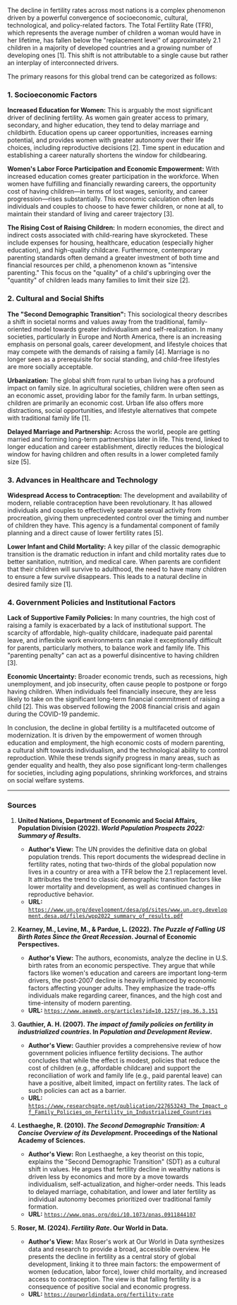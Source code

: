 The decline in fertility rates across most nations is a complex phenomenon driven by a powerful convergence of socioeconomic, cultural, technological, and policy-related factors. The Total Fertility Rate (TFR), which represents the average number of children a woman would have in her lifetime, has fallen below the "replacement level" of approximately 2.1 children in a majority of developed countries and a growing number of developing ones [1]. This shift is not attributable to a single cause but rather an interplay of interconnected drivers.

The primary reasons for this global trend can be categorized as follows:

### 1. Socioeconomic Factors

**Increased Education for Women:** This is arguably the most significant driver of declining fertility. As women gain greater access to primary, secondary, and higher education, they tend to delay marriage and childbirth. Education opens up career opportunities, increases earning potential, and provides women with greater autonomy over their life choices, including reproductive decisions [2]. Time spent in education and establishing a career naturally shortens the window for childbearing.

**Women's Labor Force Participation and Economic Empowerment:** With increased education comes greater participation in the workforce. When women have fulfilling and financially rewarding careers, the opportunity cost of having children—in terms of lost wages, seniority, and career progression—rises substantially. This economic calculation often leads individuals and couples to choose to have fewer children, or none at all, to maintain their standard of living and career trajectory [3].

**The Rising Cost of Raising Children:** In modern economies, the direct and indirect costs associated with child-rearing have skyrocketed. These include expenses for housing, healthcare, education (especially higher education), and high-quality childcare. Furthermore, contemporary parenting standards often demand a greater investment of both time and financial resources per child, a phenomenon known as "intensive parenting." This focus on the "quality" of a child's upbringing over the "quantity" of children leads many families to limit their size [2].

### 2. Cultural and Social Shifts

**The "Second Demographic Transition":** This sociological theory describes a shift in societal norms and values away from the traditional, family-oriented model towards greater individualism and self-realization. In many societies, particularly in Europe and North America, there is an increasing emphasis on personal goals, career development, and lifestyle choices that may compete with the demands of raising a family [4]. Marriage is no longer seen as a prerequisite for social standing, and child-free lifestyles are more socially acceptable.

**Urbanization:** The global shift from rural to urban living has a profound impact on family size. In agricultural societies, children were often seen as an economic asset, providing labor for the family farm. In urban settings, children are primarily an economic cost. Urban life also offers more distractions, social opportunities, and lifestyle alternatives that compete with traditional family life [1].

**Delayed Marriage and Partnership:** Across the world, people are getting married and forming long-term partnerships later in life. This trend, linked to longer education and career establishment, directly reduces the biological window for having children and often results in a lower completed family size [5].

### 3. Advances in Healthcare and Technology

**Widespread Access to Contraception:** The development and availability of modern, reliable contraception have been revolutionary. It has allowed individuals and couples to effectively separate sexual activity from procreation, giving them unprecedented control over the timing and number of children they have. This agency is a fundamental component of family planning and a direct cause of lower fertility rates [5].

**Lower Infant and Child Mortality:** A key pillar of the classic demographic transition is the dramatic reduction in infant and child mortality rates due to better sanitation, nutrition, and medical care. When parents are confident that their children will survive to adulthood, the need to have many children to ensure a few survive disappears. This leads to a natural decline in desired family size [1].

### 4. Government Policies and Institutional Factors

**Lack of Supportive Family Policies:** In many countries, the high cost of raising a family is exacerbated by a lack of institutional support. The scarcity of affordable, high-quality childcare, inadequate paid parental leave, and inflexible work environments can make it exceptionally difficult for parents, particularly mothers, to balance work and family life. This "parenting penalty" can act as a powerful disincentive to having children [3].

**Economic Uncertainty:** Broader economic trends, such as recessions, high unemployment, and job insecurity, often cause people to postpone or forgo having children. When individuals feel financially insecure, they are less likely to take on the significant long-term financial commitment of raising a child [2]. This was observed following the 2008 financial crisis and again during the COVID-19 pandemic.

In conclusion, the decline in global fertility is a multifaceted outcome of modernization. It is driven by the empowerment of women through education and employment, the high economic costs of modern parenting, a cultural shift towards individualism, and the technological ability to control reproduction. While these trends signify progress in many areas, such as gender equality and health, they also pose significant long-term challenges for societies, including aging populations, shrinking workforces, and strains on social welfare systems.

---

### Sources

1.  **United Nations, Department of Economic and Social Affairs, Population Division (2022). *World Population Prospects 2022: Summary of Results*.**
    *   **Author's View:** The UN provides the definitive data on global population trends. This report documents the widespread decline in fertility rates, noting that two-thirds of the global population now lives in a country or area with a TFR below the 2.1 replacement level. It attributes the trend to classic demographic transition factors like lower mortality and development, as well as continued changes in reproductive behavior.
    *   **URL:** [`https://www.un.org/development/desa/pd/sites/www.un.org.development.desa.pd/files/wpp2022_summary_of_results.pdf`](https://www.un.org/development/desa/pd/sites/www.un.org.development.desa.pd/files/wpp2022_summary_of_results.pdf)

2.  **Kearney, M., Levine, M., & Pardue, L. (2022). *The Puzzle of Falling US Birth Rates Since the Great Recession*. Journal of Economic Perspectives.**
    *   **Author's View:** The authors, economists, analyze the decline in U.S. birth rates from an economic perspective. They argue that while factors like women's education and careers are important long-term drivers, the post-2007 decline is heavily influenced by economic factors affecting younger adults. They emphasize the trade-offs individuals make regarding career, finances, and the high cost and time-intensity of modern parenting.
    *   **URL:** [`https://www.aeaweb.org/articles?id=10.1257/jep.36.3.151`](https://www.aeaweb.org/articles?id=10.1257/jep.36.3.151)

3.  **Gauthier, A. H. (2007). *The impact of family policies on fertility in industrialized countries*. In *Population and Development Review*.**
    *   **Author's View:** Gauthier provides a comprehensive review of how government policies influence fertility decisions. The author concludes that while the effect is modest, policies that reduce the cost of children (e.g., affordable childcare) and support the reconciliation of work and family life (e.g., paid parental leave) can have a positive, albeit limited, impact on fertility rates. The lack of such policies can act as a barrier.
    *   **URL:** [`https://www.researchgate.net/publication/227653243_The_Impact_of_Family_Policies_on_Fertility_in_Industrialized_Countries`](https://www.researchgate.net/publication/227653243_The_Impact_of_Family_Policies_on_Fertility_in_Industrialized_Countries)

4.  **Lesthaeghe, R. (2010). *The Second Demographic Transition: A Concise Overview of its Development*. Proceedings of the National Academy of Sciences.**
    *   **Author's View:** Ron Lesthaeghe, a key theorist on this topic, explains the "Second Demographic Transition" (SDT) as a cultural shift in values. He argues that fertility decline in wealthy nations is driven less by economics and more by a move towards individualism, self-actualization, and higher-order needs. This leads to delayed marriage, cohabitation, and lower and later fertility as individual autonomy becomes prioritized over traditional family formation.
    *   **URL:** [`https://www.pnas.org/doi/10.1073/pnas.0911844107`](https://www.pnas.org/doi/10.1073/pnas.0911844107)

5.  **Roser, M. (2024). *Fertility Rate*. Our World in Data.**
    *   **Author's View:** Max Roser's work at Our World in Data synthesizes data and research to provide a broad, accessible overview. He presents the decline in fertility as a central story of global development, linking it to three main factors: the empowerment of women (education, labor force), lower child mortality, and increased access to contraception. The view is that falling fertility is a consequence of positive social and economic progress.
    *   **URL:** [`https://ourworldindata.org/fertility-rate`](https://ourworldindata.org/fertility-rate)